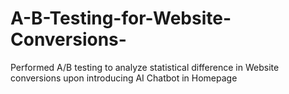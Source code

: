 # A-B-Testing-for-Website-Conversions-
Performed A/B testing to analyze statistical difference in Website conversions upon introducing AI Chatbot in Homepage
